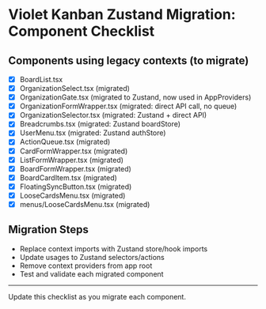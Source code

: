 # Violet Kanban Zustand Migration: Component Checklist

## Components using legacy contexts (to migrate)

-   [x] BoardList.tsx
-   [x] OrganizationSelect.tsx (migrated)
-   [x] OrganizationGate.tsx (migrated to Zustand, now used in AppProviders)
-   [x] OrganizationFormWrapper.tsx (migrated: direct API call, no queue)
-   [x] OrganizationSelector.tsx (migrated: Zustand + direct API)
-   [x] Breadcrumbs.tsx (migrated: Zustand boardStore)
-   [x] UserMenu.tsx (migrated: Zustand authStore)
-   [x] ActionQueue.tsx (migrated)
-   [x] CardFormWrapper.tsx (migrated)
-   [x] ListFormWrapper.tsx (migrated)
-   [x] BoardFormWrapper.tsx (migrated)
-   [x] BoardCardItem.tsx (migrated)
-   [x] FloatingSyncButton.tsx (migrated)
-   [x] LooseCardsMenu.tsx (migrated)
-   [x] menus/LooseCardsMenu.tsx (migrated)

## Migration Steps

-   Replace context imports with Zustand store/hook imports
-   Update usages to Zustand selectors/actions
-   Remove context providers from app root
-   Test and validate each migrated component

---

Update this checklist as you migrate each component.
